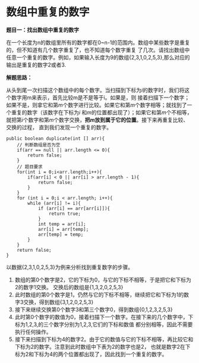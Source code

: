  数组中重复的数字
===========================================  
  
  
**题目一：找出数组中重复的数字**    

在一个长度为n的数组里所有的数字都在0~n-1的范围内。数组中某些数字是重复的，但不知道有几个数字重复了，也不知道每个数字重复
了几次。请找出数组中任意一个重复的数字。例如，如果输入长度为9的数组{2,3,1,0,2,5,3},那么对应的输出是重复的数字2或者3.


**解题思路：**  

从头到尾一次扫描这个数组中的每个数字。当扫描到下标为*i*的数字时，我们将这个数字用m来表示，首先比较m是不是等于i。如果是，则
接着扫描下一个数字；如果不是，则拿它和第*m*个数字进行比较。如果它和第*m*个数字相等；就找到了一个重复的数字（该数字在下标为*i*
和*m*的位置都出现了）；如果它和第*m*个不相等，就把第*i*个数字和第*m*个数字交换，**把*m*放到属于它的位置**。接下来再重复比较、交换的过程，
直到我们发现一个重复的数字。

    public boolean duplicate(int [] arr){
        // 判断数组是否为空
        if(arr == null || arr.length <= 0){
            return false;
        }
        // 题目要求
        for(int i = 0;i<arr.length;i++){
            if(arr[i] < 0 || arr[i] > arr.length - 1){
                return false;
            }
        }
        for (int i = 0;i < arr.length; i++){
            while (arr[i] != i){
                if (arr[i] == arr[arr[i]]){
                    return true;
                }
                int temp = arr[i];
                arr[i] = arr[temp];
                arr[temp] = temp;
            }
        }
        return false;
    }

以数据{2,3,1,0,2,5,3}为例来分析找到重复数字的步骤。
1. 数组的第0个数字是2，它的下标为0，与它的下标不相等，于是把它和下标为2的数字1交换。
交换后的数组是{1,3,2,0,2,5,3}
2. 此时数组的第0个数字是1，仍然与它的下标不相等，继续把它和下标为1的数字3交换，得到数组{3,1,2,0,2,5,3}
3. 接下来继续交换第0个数字3和第三个数字0，得到数组{0,1,2,3,2,5,3}
4. 此时第0个数字的数值为0，接着扫描下一个数字。在接下来的几个数字中，下标为1,2,3,的三个数字分别为1,2,3,它们的下标和数值
都分别相等，因此不需要执行任何操作。
5. 接下来扫描到下标为4的数字2。由于它的数值与它的下标不相等，再比较它和下标为2的数字。注意到此时数组中下表为2的数字也是2，
也就是数字2在下标为2和下标为4的两个位置都出现了，因此找到一个重复的数字。